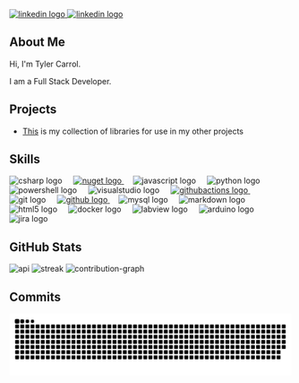 <!-- SOCIALS -->
<div align="left">
  <a href="https://github.com/TylerCarrol" target="_blank">
    <img src="https://cdn.jsdelivr.net/gh/devicons/devicon/icons/github/github-original.svg" width="52" height="40" alt="linkedin logo"  />
  </a>
  <a href="https://www.linkedin.com/in/tylercarrol/" target="_blank">
    <img src="https://raw.githubusercontent.com/maurodesouza/profile-readme-generator/master/src/assets/icons/social/linkedin/default.svg" width="52" height="40" alt="linkedin logo"  />
  </a>
</div>

## About Me
Hi, I'm Tyler Carrol.

I am a Full Stack Developer.

## Projects
- [This](https://github.com/TJC-Tools) is my collection of libraries for use in my other projects

## Skills
<div align="left">
  <!-- ProgrammingLanguages -->
  <img src="https://cdn.jsdelivr.net/gh/devicons/devicon/icons/csharp/csharp-original.svg" height="40" alt="csharp logo"  />
  <img width="12" />
  <a href="https://www.nuget.org/profiles/TylerCarrol" target="_blank">
    <img src="https://cdn.jsdelivr.net/gh/devicons/devicon/icons/nuget/nuget-original.svg" height="40" alt="nuget logo"  />
  </a>
  <img width="12" />
  <!-- Scripting Languages -->
  <img src="https://cdn.jsdelivr.net/gh/devicons/devicon/icons/javascript/javascript-original.svg" height="40" alt="javascript logo"  />
  <img width="12" />
  <img src="https://cdn.jsdelivr.net/gh/devicons/devicon/icons/python/python-original.svg" height="40" alt="python logo"  />
  <img width="12" />
  <img src="https://skillicons.dev/icons?i=powershell" height="40" alt="powershell logo"  />
  <img width="12" />
  <!-- IDE's -->
  <img src="https://cdn.jsdelivr.net/gh/devicons/devicon/icons/visualstudio/visualstudio-plain.svg" height="40" alt="visualstudio logo"  />
  <img width="12" />
  <!-- CI/CD -->
  <a href="https://tylercarrol.github.io/Pages.GitHub.Actions/" target="_blank">
    <img src="https://cdn.simpleicons.org/githubactions/2088FF" height="40" alt="githubactions logo"  />
  </a>
  <img width="12" />
  <!-- Git & GitHub -->
  <img src="https://cdn.jsdelivr.net/gh/devicons/devicon/icons/git/git-original.svg" height="40" alt="git logo"  />
  <img width="12" />
  <a href="https://github.com/TylerCarrol" target="_blank">
    <img src="https://cdn.jsdelivr.net/gh/devicons/devicon/icons/github/github-original.svg" height="40" alt="github logo"  />
  </a>
  <img width="12" />
  <!-- DB's -->
  <img src="https://cdn.jsdelivr.net/gh/devicons/devicon/icons/mysql/mysql-original.svg" height="40" alt="mysql logo"  />
  <img width="12" />
  <!-- Frontend -->
  <img src="https://cdn.jsdelivr.net/gh/devicons/devicon/icons/markdown/markdown-original.svg" height="40" alt="markdown logo"  />
  <img width="12" />
  <img src="https://cdn.jsdelivr.net/gh/devicons/devicon/icons/html5/html5-original.svg" height="40" alt="html5 logo"  />
  <img width="12" />
  <!-- VM's -->
  <img src="https://cdn.jsdelivr.net/gh/devicons/devicon/icons/docker/docker-original.svg" height="40" alt="docker logo"  />
  <img width="12" />
  <!-- Controllers -->
  <img src="https://cdn.jsdelivr.net/gh/devicons/devicon/icons/labview/labview-original.svg" height="40" alt="labview logo"  />
  <img width="12" />
  <img src="https://cdn.jsdelivr.net/gh/devicons/devicon/icons/arduino/arduino-original.svg" height="40" alt="arduino logo"  />
  <img width="12" />
  <!-- Issue Trackers -->
  <img src="https://cdn.jsdelivr.net/gh/devicons/devicon/icons/jira/jira-original.svg" height="40" alt="jira logo"  />
</div>

## GitHub Stats
![api](https://github-readme-stats.vercel.app/api?username=TylerCarrol&theme=dark)
![streak](https://github-readme-streak-stats.herokuapp.com/?user=tylercarrol&theme=dark)
![contribution-graph](https://github-readme-activity-graph.vercel.app/graph?username=tylercarrol&theme=tokyo-night)

## Commits
<img src="https://raw.githubusercontent.com/tylercarrol/tylercarrol/output/snake.svg" alt="Snake animation" />
